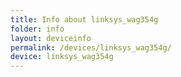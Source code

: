 ```yaml
---
title: Info about linksys_wag354g
folder: info
layout: deviceinfo
permalink: /devices/linksys_wag354g/
device: linksys_wag354g
---
```

